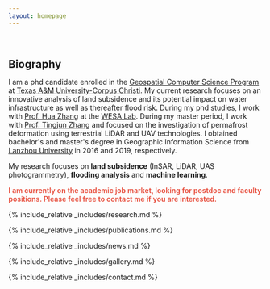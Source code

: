 ```yaml
---
layout: homepage
---
```


<h1 id="about-me"></h1>

<h2 style="margin: 60px 0px 10px;">Biography</h2>

I am a phd candidate enrolled in the [Geospatial Computer Science Program](https://www.tamucc.edu/programs/graduate-programs/geospatial-computer-science-phd.php) at [Texas A&M University-Corpus Christi](https://www.tamucc.edu/). My current research focuses on an innovative analysis of land subsidence and its potential impact on water infrastructure as well as thereafter flood risk. During my phd studies, I work with [Prof. Hua Zhang](https://www.tamucc.edu/files/php/views/faculty-details.php?profile=Hua_Zhang) at the [WESA Lab](https://www.wesalab.com/home). During my master period, I work with [Prof. Tingjun Zhang](https://scholar.google.com/citations?user=OUllNR0AAAAJ&hl=en) and focused on the investigation of permafrost deformation using terrestrial LiDAR and UAV technologies. I obtained bachelor's and master's degree in Geographic Information Science from [Lanzhou University](https://en.lzu.edu.cn/) in 2016 and 2019, respectively.


My research focuses on **land subsidence** (InSAR, LiDAR, UAS photogrammetry), **flooding analysis** and **machine learning**.

<strong style="color:#e74d3c; font-weight:600"><strong style="color:#e74d3c; font-weight:600">I am currently on the academic job market, looking for postdoc and faculty positions. Please feel free to contact me if you are interested.</strong></strong>

{% include_relative _includes/research.md %}

{% include_relative _includes/publications.md %}

{% include_relative _includes/news.md %}

{% include_relative _includes/gallery.md %}

{% include_relative _includes/contact.md %}
